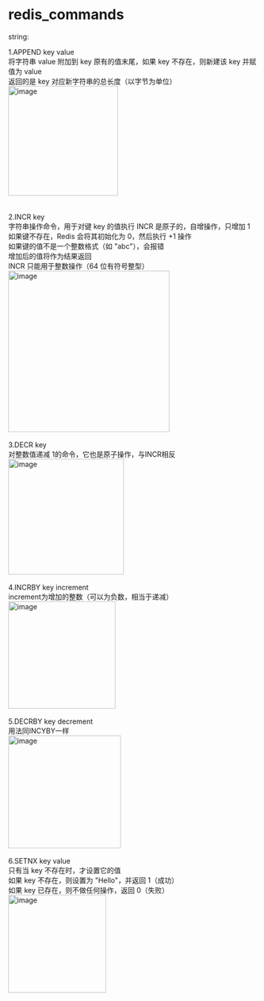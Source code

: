 # redis_commands

string:<br>

1.APPEND key value<br>
将字符串 value 附加到 key 原有的值末尾，如果 key 不存在，则新建该 key 并赋值为 value<br>
返回的是 key 对应新字符串的总长度（以字节为单位）<br>
<img width="221" alt="image" src="https://github.com/user-attachments/assets/bb68a2e0-9bef-4cef-8567-8394eb31e363" /><br>
<br>
<br>
2.INCR key<br>
字符串操作命令，用于对键 key 的值执行 INCR 是原子的，自增操作，只增加 1 <br>
如果键不存在，Redis 会将其初始化为 0，然后执行 +1 操作<br>
如果键的值不是一个整数格式（如 "abc"），会报错<br>
增加后的值将作为结果返回<br>
INCR 只能用于整数操作（64 位有符号整型）<br>
<img width="325" alt="image" src="https://github.com/user-attachments/assets/f83a5b68-28ce-42df-b04a-0ee2d8d4f868" />
<br>
<br>
3.DECR key<br>
对整数值递减 1的命令，它也是原子操作，与INCR相反<br>
<img width="233" alt="image" src="https://github.com/user-attachments/assets/58405fe3-eff2-44e6-bc3e-60f2fc0d00fc" />
<br>
<br>
4.INCRBY key increment<br>
increment为增加的整数（可以为负数，相当于递减）<br>
<img width="216" alt="image" src="https://github.com/user-attachments/assets/03ceae95-7f75-483f-a25f-7e3cabe48c02" />
<br>
<br>
5.DECRBY key decrement<br>
用法同INCYBY一样<br>
<img width="227" alt="image" src="https://github.com/user-attachments/assets/1a853a80-a7c8-487d-9b1c-dbfd3509c3b4" />
<br>
<br>
6.SETNX key value<br>
只有当 key 不存在时，才设置它的值<br>
如果 key 不存在，则设置为 "Hello"，并返回 1（成功）<br>
如果 key 已存在，则不做任何操作，返回 0（失败）<br>
<img width="197" alt="image" src="https://github.com/user-attachments/assets/85a66574-5ad5-44ae-8870-872f984c91b5" />
<br>
<br>
<br>
<br>
<br>
<br>
<br>
<br>
<br>
<br>
<br>
<br>
<br>
<br>
<br>
<br>
<br>
<br>
<br>
<br>
<br>
<br>
<br>
<br>
<br>
<br>
<br>
<br>
<br>
<br>
